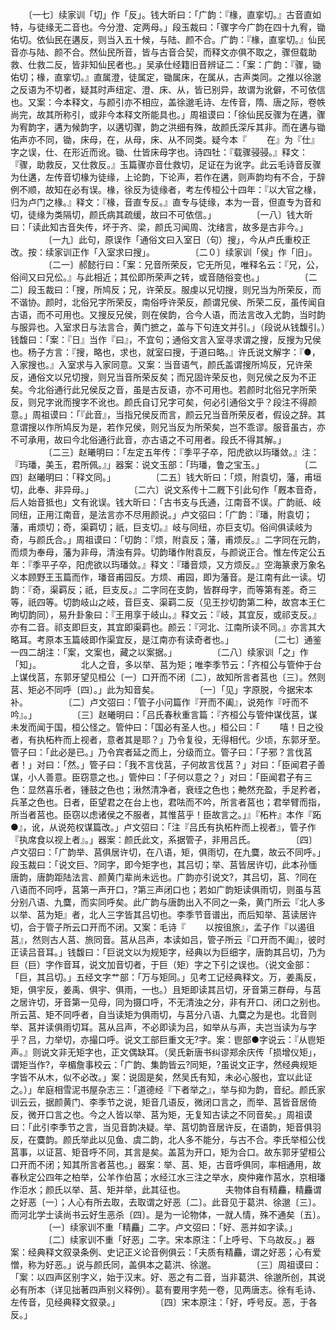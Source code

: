 <!-- { "loadSidebar": true } -->
　　〔一七〕续家训「切」作「反」。钱大昕曰：「广韵：『椽，直挛切。』古音直如特，与徒缘无二音也。今分澄、定两母。」段玉裁曰：「骤字今广韵在四十九宥，锄佑切。依仙民在遘反，则当入五十候，与陆、颜不合。广韵：『椽，直挛切。』仙民音亦与陆、颜不合。然仙民所音，皆与古音合契，而释文亦俱不取之，骤但载助救、仕救二反，皆非知仙民者也。」吴承仕经籍旧音辨证二：「案：广韵：『骤，锄佑切；椽，直挛切。』直属澄，徒属定，锄属床，在属从，古声类同。之推以徐邈之反语为不切者，疑其时声纽定、澄、床、从，皆已别异，故谓为讹僻，不可依信也。又案：今本释文，与颜引亦不相应，盖徐邈毛诗、左传音，隋、唐之际，卷帙尚完，故其所称引，或非今本释文所能具也。」周祖谟曰：「徐仙民反骤为在遘，骤为宥韵字，遘为候韵字，以遘切骤，韵之洪细有殊，故颜氏深斥其非。而在遘与锄佑声亦不同，锄，床母，在，从母，床、从不同类。疑今本『
　　在』为『仕』字之误，仕、在形近而讹。锄、仕皆床母字也。诗四牡：『载骤骎骎。』释文：『骤，助救反，又仕救反。』玉篇骤亦音仕救切，足证在为讹字。此云毛诗音反骤为仕遘，左传音切椽为徒缘，上论韵，下论声，若作在遘，则声韵均有不合，于辞例不顺，故知在必有误。椽，徐反为徒缘者，考左传桓公十四年：『以大官之椽，归为卢门之椽。』释文：『椽，音直专反。』直专与徒缘，本为一音，但直专为音和切，徒缘为类隔切，颜氏病其疏缓，故曰不可依信。」
　　
　　〔一八〕钱大昕曰：「读此知古音失传，坏于齐、梁，颜氏习闻周、沈绪言，故多是古非今。」
　　
　　〔一九〕此句，原误作「通俗文曰入室日（句）搜」，今从卢氏重校正改。按：续家训正作「入室求曰搜」。
　　
　　〔二０〕续家训「侯」作「旧」。
　　
　　〔二一〕郝懿行曰：「案：兄音所荣反，它无所见，唯释名云：『兄，公，俗间又曰兄伀。』与此相近；其伀即所荣声之转，或音随俗变也。」
　　
　　〔二二〕段玉裁曰：「搜，所鸠反；兄，许荣反。服虔以兄切搜，则兄当为所荣反，而不谐协。颜时，北俗兄字所荣反，南俗呼许荣反，颜谓兄侯、所荣二反，虽传闻自古语，而不可用也。又搜反兄侯，则在侯韵，合今人语，而法言改入尤韵，当时韵与服异也。入室求日与法言合，黄门摭之，盖与下句连文并引。」（段说从钱馥引。）钱馥曰：「案：『日』当作『曰』，不宜句；通俗文言入室寻求谓之搜，反搜为兄侯也。杨子方言：『搜，略也，求也，就室曰搜，于道曰略。』许氏说文解字：『●，入家搜也。』入室求与入家同意。又案：当音语气，颜氏盖谓搜所鸠反，兄许荣反，通俗文以兄切搜，则兄当音所荣反矣；而兄固许荣反也，则兄侯之反为不正矣。今北俗通行此兄侯反之音，虽是古反语，亦不可用也。若颜时北俗兄字所荣反，则兄字讹而搜字不讹也。颜氏自订兄字可矣，何必引通俗文乎？段注不得颜意。」周祖谟曰：「『此音』，当指兄侯反而言，颜云兄当音所荣反者，假设之辞。其意谓搜以作所鸠反为是，若作兄侯，则兄当反为所荣矣，岂不乖谬。服音虽古，亦不可承用，故曰今北俗通行此音，亦古语之不可用者。段氏不得其解。」
　　
　　〔二三〕赵曦明曰：「左定五年传：『季平子卒，阳虎欲以玙璠敛。』注：『玙璠，美玉，君所佩。』」器案：说文玉部：「玙璠，鲁之宝玉。」
　　
　　〔二四〕赵曦明曰：「释文同。」
　　
　　〔二五〕钱大昕曰：「烦，附袁切，藩，甫垣切，此奉、非异母。」
　　
　　〔二六〕说文系传十二厩下引此句作「厩本音奇，后人始音抵也」文有讹误。钱大昕曰：「古书支与氏通，江南音不误。广韵祇、岐同纽，正用江南音，是法言亦不尽用颜说。」卢文弨曰：「广韵：『璠，附袁切；藩，甫烦切；奇，渠羁切；祇，巨支切。』岐与同纽，亦巨支切。俗间俱读岐为奇，与颜氏合。」周祖谟曰：「切韵：『烦，附袁反；藩，甫烦反。』二字同在元韵，而烦为奉母，藩为非母，清浊有异。切韵璠作附袁反，与颜说正合。惟左传定公五年：『季平子卒，阳虎欲以玙璠敛。』释文：『璠音烦，又方烦反。』空海篆隶万象名义本顾野王玉篇而作，璠音甫园反。方烦、甫园，即为藩音。是江南有此一读。切韵：『奇，渠羁反；祇，巨支反。』二字同在支韵，皆群母字，而等第有差。奇三等，祇四等。切韵岐山之岐，音巨支、渠羁二反（见王抄切韵第二种，故宫本王仁昫切韵同），易升卦象曰：『王用享于岐山。』释文云：『岐，其宜反，或祁支反。』亦有二音。祁支即巨支，其宜即渠羁也。颜云：『河北、江南所读不同。』亦言其大略耳。考原本玉篇岐即作渠宜反，是江南亦有读奇者也。」
　　
　　〔二七〕通鉴一四二胡注：「案，文案也，藏之以案据。」
　　
　　〔二八〕续家训「之」作「知」。
　　
　　北人之音，多以举、莒为矩；唯李季节云：「齐桓公与管仲于台上谋伐莒，东郭牙望见桓公〔一〕口开而不闭〔二〕，故知所言者莒也〔三〕。然则莒、矩必不同呼〔四〕。」此为知音矣。
　　
　　〔一〕「见」字原脱，今据宋本补。
　　
　　〔二〕卢文弨曰：「管子小问篇作『开而不阖』，说苑作『吁而不吟』。」
　　
　　〔三〕赵曦明曰：「吕氏春秋重言篇：『齐桓公与管仲谋伐莒，谋未发而闻于国，桓公怪之。管仲曰：「国必有圣人也。」桓公曰：「
　　嘻！日之役者，有执柘杵而上视者，意者其是耶？」乃令复役，无得相代。少顷，东郭牙至。管子曰：「此必是已。」乃令宾者延之而上，分级而立。管子曰：「子邪？言伐莒者！」对曰：「然。」管子曰：「我不言伐莒，子何故言伐莒？」对曰：「臣闻君子善谋，小人善意。臣窃意之也。」管仲曰：「子何以意之？」对曰：「臣闻君子有三色：显然喜乐者，锺鼓之色也；湫然清净者，衰绖之色也；艴然充盈，手足矜者，兵革之色也。日者，臣望君之在台上也，君呿而不吟，所言者莒也；君举臂而指，所当者莒也。臣窃以虑诸侯之不服者，其惟莒乎！臣故言之。」』『柘杵』本作『跖●』，讹，从说苑权谋篇改。」卢文弨曰：「注『吕氏有执柘杵而上视者』，管子作『执席食以视上者』。」器案：颜氏此文，系据管子，非用吕氏。
　　
　　〔四〕卢文弨曰：「广韵举、莒俱居许切，在八语，矩，俱雨切，在九麌，故云不同呼。」段玉裁曰：「说文巨、?同字，即今矩字也，其吕切；举、莒皆居许切，此本孙愐唐韵，唐韵距陆法言、颜黄门辈尚未远也。广韵亦引说文?，其吕切，莒、?同在八语而不同呼，莒第一声开口，?第三声闭口也；若如广韵矩读俱雨切，则虽与莒分别八语、九麌，而实同呼矣。此广韵与唐韵出入不同之一条，黄门所云『北人多以举、莒为矩』者，北人三字皆其吕切也。李季节音谱出，而后知举、莒读居许切，合于管子所云口开而不闭。又案：毛诗『
　　以按徂旅』，孟子作『以遏徂莒』，然则古人莒、旅同音。莒从吕声，本读如吕，管子所云『口开而不阖』，彼时正读吕音耳。」钱馥曰：「巨说文以为规矩字，经典以为巨细字，唐韵其吕切，乃为巨（巨）字作音耳，说文加音切者，于巨（矩）字之下引之误也。（说文金部：「巨，其吕切。」五经文字艹部：「万与矩同。」见考工记经典释文。万，姜禹反，矩，俱宇反，姜禹、俱宇、俱雨，一也。）且矩即读其吕切，牙音第三群母，与莒之居许切，牙音第一见母，同为摄口呼，不无清浊之分，非有开口、闭口之别也。所云莒、矩不同呼者，自当读矩为俱雨切，与莒分八语、九麌之为是也。北音则举、莒并读俱雨切耳。莒从吕声，不必即读为吕，如举从与声，夫岂当读为与字乎？吕，力举切，亦撮口呼。说文工部巨重文无?字。案：鬯部●字说云：『从鬯矩声。』则说文非无矩字也，正文偶缺耳。（吴氏新唐书纠谬郑余庆传「损增仪矩」，谓矩当作?，辛楣詹事校云：「广韵、集韵皆云?同矩，?虽说文正字，然经典规矩字皆不从木，似不必改。」案：说固是矣，然吴氏有知，未必心服也，宜以此证之。）」牟庭相雪泥书屋杂志三：「道德经『下者举之』，举与抑为韵，音纪。颜氏家训云云，据颜黄门、李季节之说，矩音几语反，微闭口言之，而举、莒皆音居倚反，微开口言之也。今之人皆以举、莒为矩，无复知古读之不同音矣。」周祖谟曰：「此引李季节之言，当见音韵决疑。举、莒切韵音居许反，在语韵，矩音俱羽反，在麌韵。颜氏举此以见鱼、虞二韵，北人多不能分，与古不合。李氏举桓公伐莒事，以证莒、矩音呼不同，其言是矣。盖莒为开口，矩为合口。故东郭牙望桓公口开而不闭；知其所言者莒也。」器案：举、莒、矩，古音呼俱同，率相通用，故春秋定公四年之柏举，公羊作伯莒；水经江水三注之举水，庾仲雍作莒水，京相璠作洰水；颜氏以举、莒、矩并举，此其征也。
　　
　　夫物体自有精麤，精麤谓之好恶〔一〕；人心有所去取，去取谓之好恶〔二〕。此音见于葛洪、徐邈〔三〕。而河北学士读尚书云好生恶杀〔四〕。是为一论物体，一就人情，殊不通矣〔五〕。
　　
　　〔一〕续家训不重「精麤」二字。卢文弨曰：「好、恶并如字读。」
　　
　　〔二〕续家训不重「好恶」二字。宋本原注：「上呼号、下乌故反。」器案：经典释文叙录条例、史记正义论音例俱云：「夫质有精麤，谓之好恶；心有爱憎，称为好恶。」说与颜氏同，盖俱本之葛洪、徐邈。
　　
　　〔三〕周祖谟曰：「案：以四声区别字义，始于汉末。好、恶之有二音，当非葛洪、徐邈所创，其说必有所本（详见拙著四声别义释例）。葛有要用字苑一卷，见两唐志。徐有毛诗、左传音，见经典释文叙录。」
　　
　　〔四〕宋本原注：「好，呼号反。恶，于各反。」
　　
